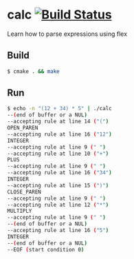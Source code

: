# calc [![Build Status](https://travis-ci.org/zqureshi/calc.svg?branch=master)](https://travis-ci.org/zqureshi/calc)

Learn how to parse expressions using flex

## Build

```bash
$ cmake . && make
```

## Run

```bash
$ echo -n "(12 + 34) * 5" | ./calc
--(end of buffer or a NUL)
--accepting rule at line 14 ("(")
OPEN_PAREN
--accepting rule at line 16 ("12")
INTEGER
--accepting rule at line 9 (" ")
--accepting rule at line 10 ("+")
PLUS
--accepting rule at line 9 (" ")
--accepting rule at line 16 ("34")
INTEGER
--accepting rule at line 15 (")")
CLOSE_PAREN
--accepting rule at line 9 (" ")
--accepting rule at line 12 ("*")
MULTIPLY
--accepting rule at line 9 (" ")
--(end of buffer or a NUL)
--accepting rule at line 16 ("5")
INTEGER
--(end of buffer or a NUL)
--EOF (start condition 0)
```
